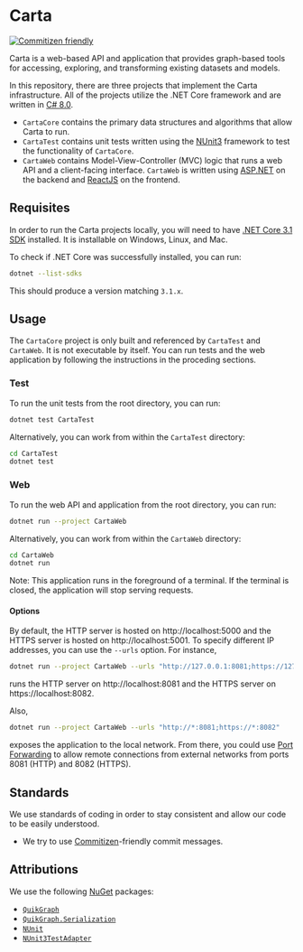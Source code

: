 # Carta
[![Commitizen friendly](https://img.shields.io/badge/commitizen-friendly-brightgreen.svg)](http://commitizen.github.io/cz-cli/)

Carta is a web-based API and application that provides graph-based tools for accessing, exploring, and transforming existing datasets and models. 

In this repository, there are three projects that implement the Carta infrastructure. All of the projects utilize the .NET Core framework and are written in [C# 8.0](https://docs.microsoft.com/en-us/dotnet/csharp/).
- `CartaCore` contains the primary data structures and algorithms that allow Carta to run.
- `CartaTest` contains unit tests written using the [NUnit3](https://nunit.org/) framework to test the functionality of `CartaCore`.
- `CartaWeb` contains Model-View-Controller (MVC) logic that runs a web API and a client-facing interface. `CartaWeb` is written using [ASP.NET](https://dotnet.microsoft.com/apps/aspnet) on the backend and [ReactJS](https://reactjs.org/) on the frontend.

## Requisites
In order to run the Carta projects locally, you will need to have [.NET Core 3.1 SDK](https://dotnet.microsoft.com/download/dotnet-core/3.1) installed. It is installable on Windows, Linux, and Mac.

To check if .NET Core was successfully installed, you can run:
```bash
dotnet --list-sdks
```
This should produce a version matching `3.1.x`.

## Usage
The `CartaCore` project is only built and referenced by `CartaTest` and `CartaWeb`. It is not executable by itself. You can run tests and the web application by following the instructions in the proceding sections.

### Test
To run the unit tests from the root directory, you can run:
```bash
dotnet test CartaTest
```

Alternatively, you can work from within the `CartaTest` directory:
```bash
cd CartaTest
dotnet test
```

### Web
To run the web API and application from the root directory, you can run:
```bash
dotnet run --project CartaWeb
```

Alternatively, you can work from within the `CartaWeb` directory:
```bash
cd CartaWeb
dotnet run
```

Note: This application runs in the foreground of a terminal. If the terminal is closed, the application will stop serving requests.

#### Options
By default, the HTTP server is hosted on http://localhost:5000 and the HTTPS server is hosted on http://localhost:5001. To specify different IP addresses, you can use the `--urls` option. For instance,
```bash
dotnet run --project CartaWeb --urls "http://127.0.0.1:8081;https://127.0.0.1:8082"
```
runs the HTTP server on http://localhost:8081 and the HTTPS server on https://localhost:8082.

Also,
```bash
dotnet run --project CartaWeb --urls "http://*:8081;https://*:8082"
```
exposes the application to the local network. From there, you could use [Port Forwarding](https://www.howtogeek.com/66214/how-to-forward-ports-on-your-router/) to allow remote connections from external networks from ports 8081 (HTTP) and 8082 (HTTPS).

## Standards
We use standards of coding in order to stay consistent and allow our code to be easily understood.

- We try to use [Commitizen](https://github.com/commitizen/cz-cli)-friendly commit messages.

## Attributions
We use the following [NuGet](https://www.nuget.org/) packages:
- [`QuikGraph`](https://www.nuget.org/packages/QuikGraph/)
- [`QuikGraph.Serialization`](https://www.nuget.org/packages/QuikGraph.Serialization/)
- [`NUnit`](https://www.nuget.org/packages/NUnit/)
- [`NUnit3TestAdapter`](https://www.nuget.org/packages/NUnit3TestAdapter/4.0.0-beta.1)
